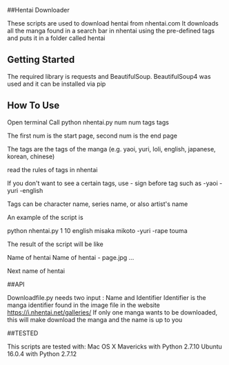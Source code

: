 ##Hentai Downloader



These scripts are used to download hentai from nhentai.com
It downloads all the manga found in a search bar in nhentai using the pre-defined tags and puts it in a folder called hentai


## Getting Started

The required library is requests and BeautifulSoup.
BeautifulSoup4 was used and it can be installed via pip

## How To Use

Open terminal
Call python nhentai.py num num tags tags

The first num is the start page, second num is the end page


The tags are the tags of the manga (e.g. yaoi, yuri, loli, english, japanese, korean, chinese)

read the rules of tags in nhentai

If you don't want to see a certain tags, use - sign before tag such as -yaoi -yuri -english

Tags can be character name, series name, or also artist's name


An example of the script is

python nhentai.py 1 10 english misaka mikoto -yuri -rape touma 

The result of the script will be like

Name of hentai
Name of hentai - page.jpg
...

Next name of hentai

##API

Downloadfile.py needs two input : Name and Identifier
Identifier is the manga identifier found in the image file in the website https://i.nhentai.net/galleries/
If only one manga wants to be downloaded, this will make download the manga and the name is up to you


##TESTED

This scripts are tested with:
Mac OS X Mavericks with Python 2.7.10
Ubuntu 16.0.4 with Python 2.7.12

